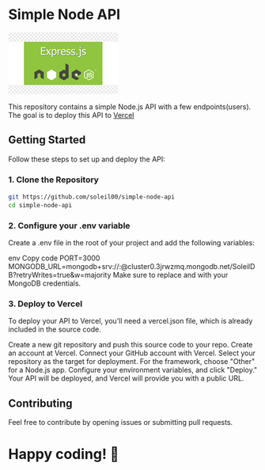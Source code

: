 # Simple Node API

![Node.js Logo](./images/nodejs-logo.png)

This repository contains a simple Node.js API with a few endpoints(users). The goal is to deploy this API to [Vercel](https://vercel.com/)

## Getting Started

Follow these steps to set up and deploy the API:

### 1. Clone the Repository

```bash
git https://github.com/soleil00/simple-node-api
cd simple-node-api
```

### 2. Configure your .env variable

Create a .env file in the root of your project and add the following variables:

env
Copy code
PORT=3000
MONGODB_URL=mongodb+srv://<mongodb-username>:<mongodb-password-to-specified-user>@cluster0.3jrwzmq.mongodb.net/SoleilDB?retryWrites=true&w=majority
Make sure to replace <mongodb-username> and <mongodb-password-to-specified-user> with your MongoDB credentials.

### 3. Deploy to Vercel

To deploy your API to Vercel, you'll need a vercel.json file, which is already included in the source code.

Create a new git repository and push this source code to your repo.
Create an account at Vercel.
Connect your GitHub account with Vercel.
Select your repository as the target for deployment.
For the framework, choose "Other" for a Node.js app.
Configure your environment variables, and click "Deploy."
Your API will be deployed, and Vercel will provide you with a public URL.

## Contributing

Feel free to contribute by opening issues or submitting pull requests.

# Happy coding! 🚀
